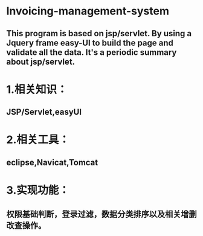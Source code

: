 # Invoicing-management-system
This program is  based on jsp/servlet.
By using a Jquery frame easy-UI to build the page and validate all the data.
It's a periodic summary about jsp/servlet.
-----------
1.相关知识：
============
JSP/Servlet,easyUI
----------
2.相关工具：
============
eclipse,Navicat,Tomcat
----------
3.实现功能：
============
权限基础判断，登录过滤，数据分类排序以及相关增删改查操作。
----------

